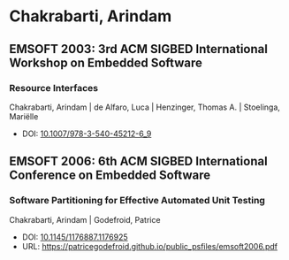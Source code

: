 # Chakrabarti, Arindam

## EMSOFT 2003: 3rd ACM SIGBED International Workshop on Embedded Software

### Resource Interfaces
Chakrabarti, Arindam | de Alfaro, Luca | Henzinger, Thomas A. | Stoelinga, Mariëlle
* DOI: [10.1007/978-3-540-45212-6_9](https://doi.org/10.1007/978-3-540-45212-6_9)

## EMSOFT 2006: 6th ACM SIGBED International Conference on Embedded Software

### Software Partitioning for Effective Automated Unit Testing
Chakrabarti, Arindam | Godefroid, Patrice
* DOI: [10.1145/1176887.1176925](https://doi.org/10.1145/1176887.1176925)
* URL: <https://patricegodefroid.github.io/public_psfiles/emsoft2006.pdf>

